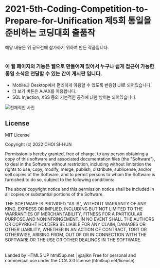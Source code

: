 # 2021-5th-Coding-Competition-to-Prepare-for-Unification 제5회 통일을 준비하는 코딩대회 출품작
해당 내용은 위 공모전에 참가하기 위하여 만든 작품입니다.   
<br />
### 이 웹 페이지의 기능은 웹으로 만들어져 있어서 누구나 쉽게 접근이 가능한 통일 소식은 전달할 수 있는 간이 게시판 입니다.
* Mobile과 Desktop에서 편리하게 이용할 수 있도록 반응형 UI로 되어있습니다.
* 더 보기 버튼은 AJAX를 이용합니다.
* SQL Injection, XSS 등의 기본적인 공격에 대한 방어는 되어있습니다.

![전체적인 사진](https://i.imgur.com/c3RjCXB.png)

 
## License
MIT License

Copyright (c) 2022 CHOI SI-HUN

Permission is hereby granted, free of charge, to any person obtaining a copy
of this software and associated documentation files (the "Software"), to deal
in the Software without restriction, including without limitation the rights
to use, copy, modify, merge, publish, distribute, sublicense, and/or sell
copies of the Software, and to permit persons to whom the Software is
furnished to do so, subject to the following conditions:

The above copyright notice and this permission notice shall be included in all
copies or substantial portions of the Software.

THE SOFTWARE IS PROVIDED "AS IS", WITHOUT WARRANTY OF ANY KIND, EXPRESS OR
IMPLIED, INCLUDING BUT NOT LIMITED TO THE WARRANTIES OF MERCHANTABILITY,
FITNESS FOR A PARTICULAR PURPOSE AND NONINFRINGEMENT. IN NO EVENT SHALL THE
AUTHORS OR COPYRIGHT HOLDERS BE LIABLE FOR ANY CLAIM, DAMAGES OR OTHER
LIABILITY, WHETHER IN AN ACTION OF CONTRACT, TORT OR OTHERWISE, ARISING FROM,
OUT OF OR IN CONNECTION WITH THE SOFTWARE OR THE USE OR OTHER DEALINGS IN THE
SOFTWARE.
<br />
<br />
<br />
Landed by HTML5 UP
html5up.net | @ajlkn
Free for personal and commercial use under the CCA 3.0 license (html5up.net/license)
